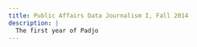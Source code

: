 ```yaml
---
title: Public Affairs Data Journalism I, Fall 2014
description: |
  The first year of Padjo
---
```

